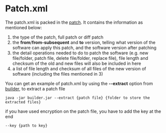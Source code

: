 # Patch.xml #

The patch.xml is packed in the [patch](https://github.com/cws1989/software-updater/blob/master/wiki/PatchFormat.md). It contains the information as mentioned below:
1. the type of the patch, full patch or diff patch
2. the **from**/**from-subsequent** and **to** version, telling what version of the software can apply this patch, and the software version after patching
3. the detail operations needed to do to patch the software (e.g. new file/folder, patch file, delete file/folder, replace file), file length and checksum of the old and new files will also be included in here
4. a list of file length and checksum of all files of the new version of software (including the files mentioned in 3)


You can get an example of patch.xml by using the **--extract** option from [builder](https://github.com/cws1989/software-updater/blob/master/wiki/Overview.md#31-builder), to extract a patch file
```
java -jar builder.jar --extract {patch file} {folder to store the extracted files}
```
if you have used encryption on the patch file, you have to add the key at the end
```
--key {path to key}
```
